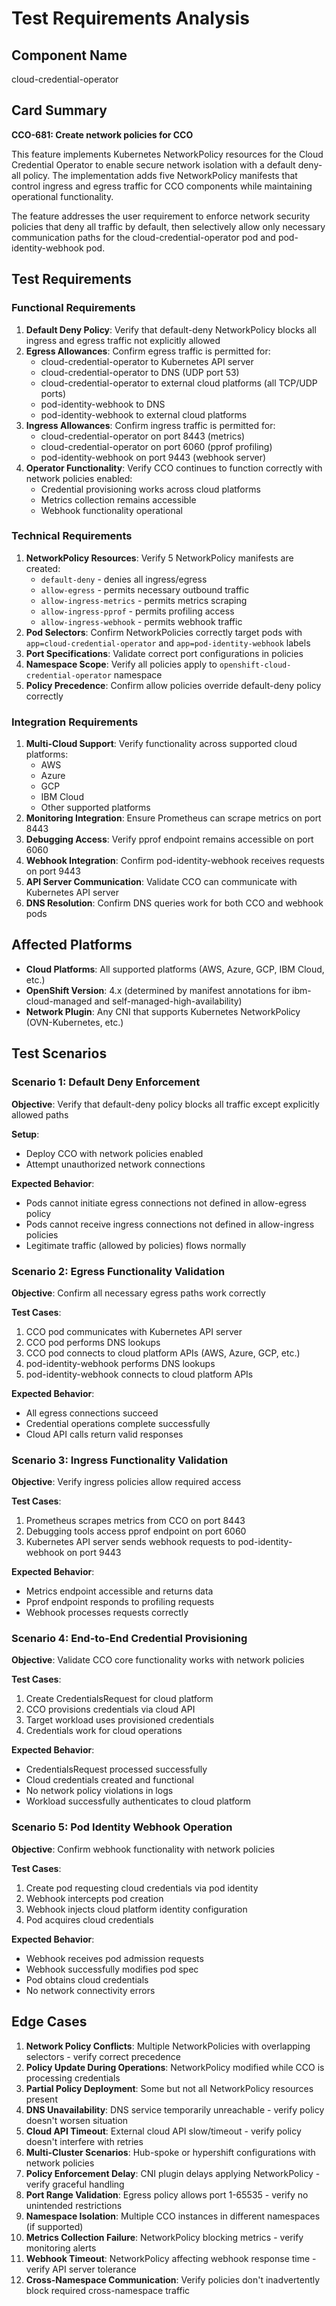 # Test Requirements Analysis

## Component Name
cloud-credential-operator

## Card Summary
**CCO-681: Create network policies for CCO**

This feature implements Kubernetes NetworkPolicy resources for the Cloud Credential Operator to enable secure network isolation with a default deny-all policy. The implementation adds five NetworkPolicy manifests that control ingress and egress traffic for CCO components while maintaining operational functionality.

The feature addresses the user requirement to enforce network security policies that deny all traffic by default, then selectively allow only necessary communication paths for the cloud-credential-operator pod and pod-identity-webhook pod.

## Test Requirements

### Functional Requirements
1. **Default Deny Policy**: Verify that default-deny NetworkPolicy blocks all ingress and egress traffic not explicitly allowed
2. **Egress Allowances**: Confirm egress traffic is permitted for:
   - cloud-credential-operator to Kubernetes API server
   - cloud-credential-operator to DNS (UDP port 53)
   - cloud-credential-operator to external cloud platforms (all TCP/UDP ports)
   - pod-identity-webhook to DNS
   - pod-identity-webhook to external cloud platforms
3. **Ingress Allowances**: Confirm ingress traffic is permitted for:
   - cloud-credential-operator on port 8443 (metrics)
   - cloud-credential-operator on port 6060 (pprof profiling)
   - pod-identity-webhook on port 9443 (webhook server)
4. **Operator Functionality**: Verify CCO continues to function correctly with network policies enabled:
   - Credential provisioning works across cloud platforms
   - Metrics collection remains accessible
   - Webhook functionality operational

### Technical Requirements
1. **NetworkPolicy Resources**: Verify 5 NetworkPolicy manifests are created:
   - `default-deny` - denies all ingress/egress
   - `allow-egress` - permits necessary outbound traffic
   - `allow-ingress-metrics` - permits metrics scraping
   - `allow-ingress-pprof` - permits profiling access
   - `allow-ingress-webhook` - permits webhook traffic
2. **Pod Selectors**: Confirm NetworkPolicies correctly target pods with `app=cloud-credential-operator` and `app=pod-identity-webhook` labels
3. **Port Specifications**: Validate correct port configurations in policies
4. **Namespace Scope**: Verify all policies apply to `openshift-cloud-credential-operator` namespace
5. **Policy Precedence**: Confirm allow policies override default-deny policy correctly

### Integration Requirements
1. **Multi-Cloud Support**: Verify functionality across supported cloud platforms:
   - AWS
   - Azure
   - GCP
   - IBM Cloud
   - Other supported platforms
2. **Monitoring Integration**: Ensure Prometheus can scrape metrics on port 8443
3. **Debugging Access**: Verify pprof endpoint remains accessible on port 6060
4. **Webhook Integration**: Confirm pod-identity-webhook receives requests on port 9443
5. **API Server Communication**: Validate CCO can communicate with Kubernetes API server
6. **DNS Resolution**: Confirm DNS queries work for both CCO and webhook pods

## Affected Platforms
- **Cloud Platforms**: All supported platforms (AWS, Azure, GCP, IBM Cloud, etc.)
- **OpenShift Version**: 4.x (determined by manifest annotations for ibm-cloud-managed and self-managed-high-availability)
- **Network Plugin**: Any CNI that supports Kubernetes NetworkPolicy (OVN-Kubernetes, etc.)

## Test Scenarios

### Scenario 1: Default Deny Enforcement
**Objective**: Verify that default-deny policy blocks all traffic except explicitly allowed paths

**Setup**:
- Deploy CCO with network policies enabled
- Attempt unauthorized network connections

**Expected Behavior**:
- Pods cannot initiate egress connections not defined in allow-egress policy
- Pods cannot receive ingress connections not defined in allow-ingress policies
- Legitimate traffic (allowed by policies) flows normally

### Scenario 2: Egress Functionality Validation
**Objective**: Confirm all necessary egress paths work correctly

**Test Cases**:
1. CCO pod communicates with Kubernetes API server
2. CCO pod performs DNS lookups
3. CCO pod connects to cloud platform APIs (AWS, Azure, GCP, etc.)
4. pod-identity-webhook performs DNS lookups
5. pod-identity-webhook connects to cloud platform APIs

**Expected Behavior**:
- All egress connections succeed
- Credential operations complete successfully
- Cloud API calls return valid responses

### Scenario 3: Ingress Functionality Validation
**Objective**: Verify ingress policies allow required access

**Test Cases**:
1. Prometheus scrapes metrics from CCO on port 8443
2. Debugging tools access pprof endpoint on port 6060
3. Kubernetes API server sends webhook requests to pod-identity-webhook on port 9443

**Expected Behavior**:
- Metrics endpoint accessible and returns data
- Pprof endpoint responds to profiling requests
- Webhook processes requests correctly

### Scenario 4: End-to-End Credential Provisioning
**Objective**: Validate CCO core functionality works with network policies

**Test Cases**:
1. Create CredentialsRequest for cloud platform
2. CCO provisions credentials via cloud API
3. Target workload uses provisioned credentials
4. Credentials work for cloud operations

**Expected Behavior**:
- CredentialsRequest processed successfully
- Cloud credentials created and functional
- No network policy violations in logs
- Workload successfully authenticates to cloud platform

### Scenario 5: Pod Identity Webhook Operation
**Objective**: Confirm webhook functionality with network policies

**Test Cases**:
1. Create pod requesting cloud credentials via pod identity
2. Webhook intercepts pod creation
3. Webhook injects cloud platform identity configuration
4. Pod acquires cloud credentials

**Expected Behavior**:
- Webhook receives pod admission requests
- Webhook successfully modifies pod spec
- Pod obtains cloud credentials
- No network connectivity errors

## Edge Cases

1. **Network Policy Conflicts**: Multiple NetworkPolicies with overlapping selectors - verify correct precedence
2. **Policy Update During Operations**: NetworkPolicy modified while CCO is processing credentials
3. **Partial Policy Deployment**: Some but not all NetworkPolicy resources present
4. **DNS Unavailability**: DNS service temporarily unreachable - verify policy doesn't worsen situation
5. **Cloud API Timeout**: External cloud API slow/timeout - verify policy doesn't interfere with retries
6. **Multi-Cluster Scenarios**: Hub-spoke or hypershift configurations with network policies
7. **Policy Enforcement Delay**: CNI plugin delays applying NetworkPolicy - verify graceful handling
8. **Port Range Validation**: Egress policy allows port 1-65535 - verify no unintended restrictions
9. **Namespace Isolation**: Multiple CCO instances in different namespaces (if supported)
10. **Metrics Collection Failure**: NetworkPolicy blocking metrics - verify monitoring alerts
11. **Webhook Timeout**: NetworkPolicy affecting webhook response time - verify API server tolerance
12. **Cross-Namespace Communication**: Verify policies don't inadvertently block required cross-namespace traffic
